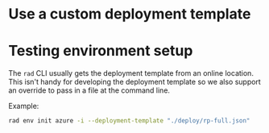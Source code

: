 # Use a custom deployment template

# Testing environment setup

The `rad` CLI usually gets the deployment template from an online location. This isn't handy for developing the deployment template so we also support an override to pass in a file at the command line.

Example:

```sh
rad env init azure -i --deployment-template "./deploy/rp-full.json"
```